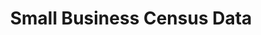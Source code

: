 ---
highlight: "false" 
title: "Small Business Census Data"
description: "Here you will find detailed statistics about U.S. businesses that are essential to help small businesses succeed and grow."
url-link: "https://www.census.gov/topics/business-economy/small-business.html"
type: "HTML"
gov-only: "false"
is-external: "true"
publication-date: "July 01, 2023"
reading-time: "10"
resource-type: "report"
filter: "small-business"
audience: "contracts-acquisitions"
branded-offerings: "small-business-support"
---